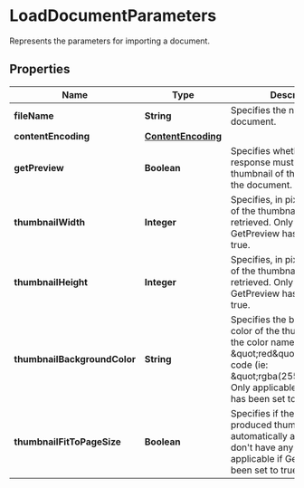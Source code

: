 

# LoadDocumentParameters

Represents the parameters for importing a document.
## Properties

Name | Type | Description | Notes
------------ | ------------- | ------------- | -------------
**fileName** | **String** | Specifies the name of the document. |  [optional]
**contentEncoding** | [**ContentEncoding**](ContentEncoding.md) |  |  [optional]
**getPreview** | **Boolean** | Specifies whether the response must contain a thumbnail of the first page of the document. |  [optional]
**thumbnailWidth** | **Integer** | Specifies, in pixels, the width of the thumbnail to be retrieved. Only applicable if GetPreview has been set to true. |  [optional]
**thumbnailHeight** | **Integer** | Specifies, in pixels, the height of the thumbnail to be retrieved.  Only applicable if GetPreview has been set to true. |  [optional]
**thumbnailBackgroundColor** | **String** | Specifies the background color of the thumbnail, using the color name (ie: \&quot;red\&quot;) or its RGBa code (ie: \&quot;rgba(255,0,0,1)\&quot;).   Only applicable if GetPreview has been set to true. |  [optional]
**thumbnailFitToPageSize** | **Boolean** | Specifies if the size of the produced thumbnail is automatically adjusted to don&#39;t have any margin.  Only applicable if GetPreview has been set to true. |  [optional]



